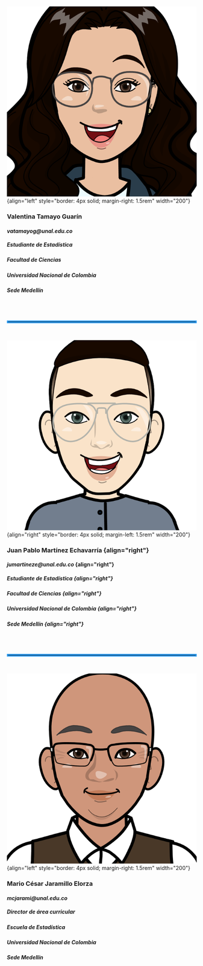 </br>

![](ImagenValentina.png){align="left" style="border: 4px solid; margin-right: 1.5rem" width="200"}

### **Valentina Tamayo Guarín**

#### ***vatamayog\@unal.edu.co***

##### **Estudiante de Estadística**

##### **Facultad de Ciencias**

##### **Universidad Nacional de Colombia**

##### Sede Medellín

</br>
</br>
<hr style="border: 3px solid #2898EE" />
</br>

![](imagenJuan.png){align="right" style="border: 4px solid; margin-left: 1.5rem" width="200"}

### **Juan Pablo Martínez Echavarría** {align="right"}

#### ***jumartineze\@unal.edu.co*** {align="right"}

##### **Estudiante de Estadística** {align="right"}

##### **Facultad de Ciencias** {align="right"}

##### **Universidad Nacional de Colombia** {align="right"}

##### Sede Medellín {align="right"}

</br>
</br>
<hr style="border: 3px solid #2898EE" />
</br>

![](ImagenMario.png){align="left" style="border: 4px solid; margin-right: 1.5rem" width="200"}

### **Mario César Jaramillo Elorza**

#### ***mcjarami\@unal.edu.co***

##### **Director de área curricular**

##### **Escuela de Estadística**

##### **Universidad Nacional de Colombia**

##### Sede Medellín

</br>
